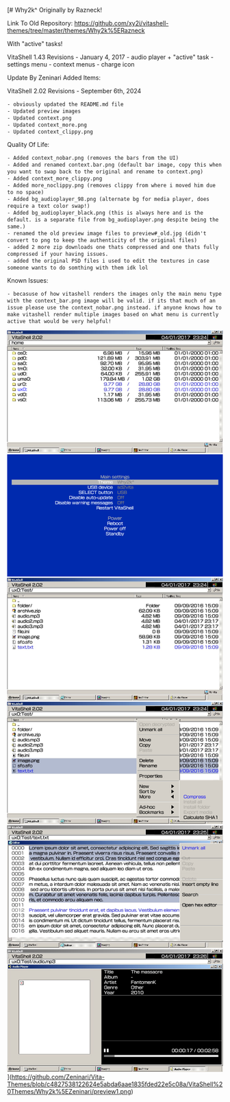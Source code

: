 [# Why2k^ Originally by Razneck!

Link To Old Repository: https://github.com/xy2i/vitashell-themes/tree/master/themes/Why2k%5ERazneck

With "active" tasks!

VitaShell 1.43 Revisions - January 4, 2017
	- audio player + "active" task
	- settings menu
	- context menus
	- charge icon

 Update By Zeninari Added Items:

VitaShell 2.02 Revisions - September 6th, 2024

	- obviously updated the README.md file
	- Updated preview images
	- Updated context.png
	- Updated context_more.png
	- Updated context_clippy.png

Quality Of Life:

	- Added context_nobar.png (removes the bars from the UI)
	- Added and renamed context.bar.png (default bar image, copy this when 	you want to swap back to the original and rename to context.png)
	- Added context_more_clippy.png
	- Added more_noclippy.png (removes clippy from where i moved him due to no space)
	- Added bg_audioplayer_98.png (alternate bg for media player, does require a text color swap!)
	- Added bg_audioplayer_black.png (this is always here and is the default. is a separate file from bg_audioplayer.png despite being the 	same.)
	- renamed the old preview image files to preview#_old.jpg (didn't convert to png to keep the authenticity of the original files)
	- added 2 more zip downloads one thats compressed and one thats fully compressed if your having issues.
 	- added the original PSD files i used to edit the textures in case someone wants to do somthing with them idk lol

 Known Issues: 
	 
  	- becasuse of how vitashell renders the images only the main menu type with the context_bar.png image will be valid. if its that much of an issue please use the context_nobar.png instead. if anyone knows how to make vitashell render multiple images based on what menu is currently active that would be very helpful!


![Preview1](https://github.com/Zeninari/Vita-Themes/blob/362c46d2a3dcab37c195951ad5879394aa2f34c4/Why2k%5ERazneck%20Updated%20By%20Zeninari/Preview1.png)
![Preview2](https://github.com/Zeninari/Vita-Themes/blob/e3619fdbbcd4fa733f70182a7ed9c33c7e345eb5/Why2k%5ERazneck%20Updated%20By%20Zeninari/Preview2.png)
![Preview3](https://github.com/Zeninari/Vita-Themes/blob/e3619fdbbcd4fa733f70182a7ed9c33c7e345eb5/Why2k%5ERazneck%20Updated%20By%20Zeninari/preview3.png)
![Preview4](https://github.com/Zeninari/Vita-Themes/blob/e3619fdbbcd4fa733f70182a7ed9c33c7e345eb5/Why2k%5ERazneck%20Updated%20By%20Zeninari/preview4.png)
![Preview5](https://github.com/Zeninari/Vita-Themes/blob/e3619fdbbcd4fa733f70182a7ed9c33c7e345eb5/Why2k%5ERazneck%20Updated%20By%20Zeninari/preview5.png)
![Preview6](https://github.com/Zeninari/Vita-Themes/blob/e3619fdbbcd4fa733f70182a7ed9c33c7e345eb5/Why2k%5ERazneck%20Updated%20By%20Zeninari/preview6.png)
](https://github.com/Zeninari/Vita-Themes/blob/c4827538122624e5abda6aae1835fded22e5c08a/VitaShell%20Themes/Why2k%5EZeninari/preview1.png)
